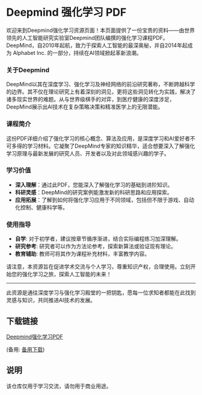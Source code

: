 # Deepmind 强化学习 PDF

欢迎来到Deepmind强化学习资源页面！本页面提供了一份宝贵的资料——由世界领先的人工智能研究实验室Deepmind团队编撰的强化学习课程PDF。DeepMind，自2010年起航，致力于探索人工智能的最深奥秘，并自2014年起成为 Alphabet Inc. 的一部分，持续在AI领域掀起革新浪潮。

### 关于Deepmind

DeepMind以其在深度学习、强化学习及神经网络的前沿研究著称，不断跨越科学的边界。其不仅在理论研究上有着深刻的洞见，更将这些洞见转化为实践，解决了诸多现实世界的难题。从与世界级棋手的对弈，到医疗健康的深度涉足，DeepMind展示出AI技术在复杂策略决策和精准医学上的无限潜能。

### 课程简介

这份PDF详细介绍了强化学习的核心概念、算法及应用，是深度学习和AI爱好者不可多得的学习材料。它凝聚了DeepMind专家的知识精华，适合想要深入了解强化学习原理与最新发展的研究人员、开发者以及对此领域感兴趣的学子。

### 学习价值

- **深入理解**：通过此PDF，您能深入了解强化学习的基础到进阶知识。
- **科研灵感**：DeepMind的研究案例能激发新的科研思路和应用探索。
- **应用拓展**：了解到如何将强化学习应用于不同领域，包括但不限于游戏、自动化控制、健康科学等。

### 使用指导

- **自学**: 对于初学者，建议按章节循序渐进，结合实际编程练习加深理解。
- **研究参考**: 研究者可以作为方法论参考，探索新算法或验证现有理论。
- **教育辅助**: 教师可将其作为课程补充材料，丰富教学内容。

请注意，本资源旨在促进学术交流与个人学习，尊重知识产权，合理使用。立刻开始您的强化学习之旅，探索人工智能的未来！

---

此资源是通往深度学习与强化学习殿堂的一把钥匙，愿每一位求知者都能在此找到灵感与知识，共同推进AI技术的发展。

## 下载链接
[Deepmind强化学习PDF](https://pan.quark.cn/s/fdc83a5a2df3) 

(备用: [备用下载](https://pan.baidu.com/s/17P7nYO3EfFD-Rr-5wG2WBQ?pwd=1234))

## 说明

该仓库仅用于学习交流，请勿用于商业用途。
